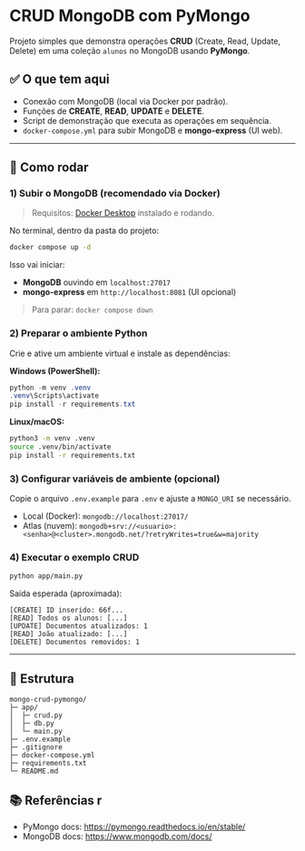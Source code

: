 # CRUD MongoDB com PyMongo 

Projeto simples que demonstra operações **CRUD** (Create, Read, Update, Delete) em uma coleção `alunos` no MongoDB usando **PyMongo**.

## ✅ O que tem aqui
- Conexão com MongoDB (local via Docker por padrão).
- Funções de **CREATE**, **READ**, **UPDATE** e **DELETE**.
- Script de demonstração que executa as operações em sequência.
- `docker-compose.yml` para subir MongoDB e **mongo-express** (UI web).

---

## 🚀 Como rodar

### 1) Subir o MongoDB (recomendado via Docker)
> Requisitos: [Docker Desktop](https://www.docker.com/) instalado e rodando.

No terminal, dentro da pasta do projeto:

```bash
docker compose up -d
```

Isso vai iniciar:
- **MongoDB** ouvindo em `localhost:27017`
- **mongo-express** em `http://localhost:8081` (UI opcional)

> Para parar: `docker compose down`

### 2) Preparar o ambiente Python
Crie e ative um ambiente virtual e instale as dependências:

**Windows (PowerShell):**
```powershell
python -m venv .venv
.venv\Scripts\activate
pip install -r requirements.txt
```

**Linux/macOS:**
```bash
python3 -m venv .venv
source .venv/bin/activate
pip install -r requirements.txt
```

### 3) Configurar variáveis de ambiente (opcional)
Copie o arquivo `.env.example` para `.env` e ajuste a `MONGO_URI` se necessário.

- Local (Docker): `mongodb://localhost:27017/`
- Atlas (nuvem): `mongodb+srv://<usuario>:<senha>@<cluster>.mongodb.net/?retryWrites=true&w=majority`

### 4) Executar o exemplo CRUD
```bash
python app/main.py
```

Saída esperada (aproximada):
```
[CREATE] ID inserido: 66f...
[READ] Todos os alunos: [...]
[UPDATE] Documentos atualizados: 1
[READ] João atualizado: [...]
[DELETE] Documentos removidos: 1
```

---

## 📁 Estrutura
```
mongo-crud-pymongo/
├─ app/
│  ├─ crud.py          
│  ├─ db.py            
│  └─ main.py         
├─ .env.example
├─ .gitignore
├─ docker-compose.yml  
├─ requirements.txt
└─ README.md
```



## 📚 Referências r
- PyMongo docs: https://pymongo.readthedocs.io/en/stable/
- MongoDB docs: https://www.mongodb.com/docs/
```

